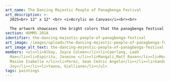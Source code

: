 ```yaml
---
art_name: The Dancing Majestic People of Panagbenga Festival
art_description: >-
  2025<br> 12" x 12" <br> <i>Acrylic on Canvas</i><br><br>

  The artwork showcases the bright colors that the panagbenga festival presents during its season. Panagbenga festival is more than just a festival but it also shows how majestic looking it is, especially how the people include their creativity and give importance to it through clothes and dances.
section: HUMMS-201A
identifier: the-dancing-majestic-people-of-panagbenga-festival
art_image: /images/uploads/the-dancing-majestic-people-of-panagbenga-festival.jpg
art_image_alt_text: the-dancing-majestic-people-of-panagbenga-festival
members: <ul><li>Albay, Joyce Coleen</li><li>Caerlang, Leah
  Mae</li><li>Espiritu, Jasmine </li><li>Mangali,Matt Raven</li><li>Morco,
  Maxine Isabelle </li><li>Perez, Sean Cedric Angelo</li></li><li>Sandro, Saira
  Joy</li></li><li>Yaona, Gielliane</li></ul>
tags: paintings
---
```

